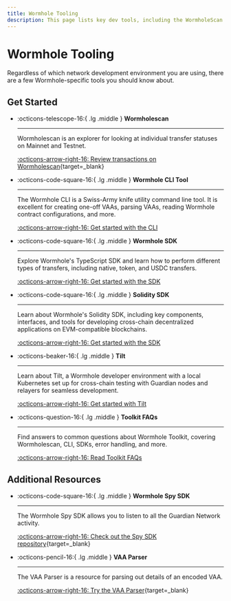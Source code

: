 ```yaml
---
title: Wormhole Tooling
description: This page lists key dev tools, including the WormholeScan Explorer, Wormhole CLI, Wormhole SDKs, and APIs for querying network data.
---
```


# Wormhole Tooling

Regardless of which network development environment you are using, there are a few Wormhole-specific tools you should know about.

## Get Started

<div class="grid cards" markdown>

-   :octicons-telescope-16:{ .lg .middle } **Wormholescan**

    ---

    Wormholescan is an explorer for looking at individual transfer statuses on Mainnet and Testnet.

    [:octicons-arrow-right-16: Review transactions on Wormholescan](https://wormholescan.io){target=\_blank}

-   :octicons-code-square-16:{ .lg .middle } **Wormhole CLI Tool**

    ---

    The Wormhole CLI is a Swiss-Army knife utility command line tool. It is excellent for creating one-off VAAs, parsing VAAs, reading Wormhole contract configurations, and more.

    [:octicons-arrow-right-16: Get started with the CLI](/docs/build/toolkit/cli/)

-   :octicons-code-square-16:{ .lg .middle } **Wormhole SDK**

    ---

    Explore Wormhole's TypeScript SDK and learn how to perform different types of transfers, including native, token, and USDC transfers.

    [:octicons-arrow-right-16: Get started with the SDK](/docs/build/applications/wormhole-sdk/)

-   :octicons-code-square-16:{ .lg .middle } **Solidity SDK**

    ---

    Learn about Wormhole's Solidity SDK, including key components, interfaces, and tools for developing cross-chain decentralized applications on EVM-compatible blockchains.

    [:octicons-arrow-right-16: Get started with the SDK](/docs/build/toolkit/solidity-sdk/)

-   :octicons-beaker-16:{ .lg .middle } **Tilt**

    ---

    Learn about Tilt, a Wormhole developer environment with a local Kubernetes set up for cross-chain testing with Guardian nodes and relayers for seamless development.

    [:octicons-arrow-right-16: Get started with Tilt](/docs/build/toolkit/tilt/)

-   :octicons-question-16:{ .lg .middle } **Toolkit FAQs**

    ---

    Find answers to common questions about Wormhole Toolkit, covering Wormholescan, CLI, SDKs, error handling, and more.

    [:octicons-arrow-right-16: Read Toolkit FAQs](/docs/build/toolkit/faqs/)

</div>

## Additional Resources

<div class="grid cards" markdown>

-   :octicons-code-square-16:{ .lg .middle } **Wormhole Spy SDK**

    ---

    The Wormhole Spy SDK allows you to listen to all the Guardian Network activity.

    [:octicons-arrow-right-16: Check out the Spy SDK repository](https://github.com/wormhole-foundation/wormhole/tree/main/spydk/js){target=\_blank}

-   :octicons-pencil-16:{ .lg .middle } **VAA Parser**

    ---

    The VAA Parser is a resource for parsing out details of an encoded VAA.

    [:octicons-arrow-right-16: Try the VAA Parser](https://wormholescan.io/#/developers/vaa-parser){target=\_blank}

</div>
